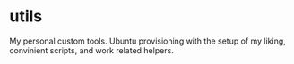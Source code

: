 # utils
My personal custom tools. Ubuntu provisioning with the setup of my liking, convinient scripts, and work related helpers.
